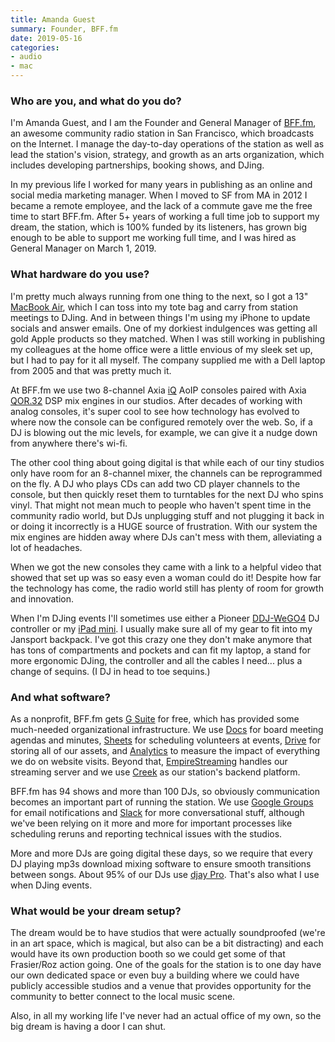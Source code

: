 ```yaml
---
title: Amanda Guest
summary: Founder, BFF.fm 
date: 2019-05-16
categories:
- audio
- mac
---
```


### Who are you, and what do you do?

I'm Amanda Guest, and I am the Founder and General Manager of [BFF.fm](https://bff.fm/ "An online community radio out of San Francisco."), an awesome community radio station in San Francisco, which broadcasts on the Internet. I manage the day-to-day operations of the station as well as lead the station's vision, strategy, and growth as an arts organization, which includes developing partnerships, booking shows, and DJing.

In my previous life I worked for many years in publishing as an online and social media marketing manager. When I moved to SF from MA in 2012 I became a remote employee, and the lack of a commute gave me the free time to start BFF.fm. After 5+ years of working a full time job to support my dream, the station, which is 100% funded by its listeners, has grown big enough to be able to support me working full time, and I was hired as General Manager on March 1, 2019.

### What hardware do you use?

I'm pretty much always running from one thing to the next, so I got a 13" [MacBook Air][macbook-air], which I can toss into my tote bag and carry from station meetings to DJing. And in between things I'm using my iPhone to update socials and answer emails. One of my dorkiest indulgences was getting all gold Apple products so they matched. When I was still working in publishing my colleagues at the home office were a little envious of my sleek set up, but I had to pay for it all myself. The company supplied me with a Dell laptop from 2005 and that was pretty much it.

At BFF.fm we use two 8-channel Axia [iQ][] AoIP consoles paired with Axia [QOR.32][] DSP mix engines in our studios. After decades of working with analog consoles, it's super cool to see how technology has evolved to where now the console can be configured remotely over the web. So, if a DJ is blowing out the mic levels, for example, we can give it a nudge down from anywhere there's wi-fi.

The other cool thing about going digital is that while each of our tiny studios only have room for an 8-channel mixer, the channels can be reprogrammed on the fly. A DJ who plays CDs can add two CD player channels to the console, but then quickly reset them to turntables for the next DJ who spins vinyl. That might not mean much to people who haven't spent time in the community radio world, but DJs unplugging stuff and not plugging it back in or doing it incorrectly is a HUGE source of frustration. With our system the mix engines are hidden away where DJs can't mess with them, alleviating a lot of headaches. 

When we got the new consoles they came with a link to a helpful video that showed that set up was so easy even a woman could do it! Despite how far the technology has come, the radio world still has plenty of room for growth and innovation.

When I'm DJing events I'll sometimes use either a Pioneer [DDJ-WeGO4][] DJ controller or my [iPad mini][ipad-mini]. I usually make sure all of my gear to fit into my Jansport backpack. I've got this crazy one they don't make anymore that has tons of compartments and pockets and can fit my laptop, a stand for more ergonomic DJing, the controller and all the cables I need... plus a change of sequins. (I DJ in head to toe sequins.)

### And what software?

As a nonprofit, BFF.fm gets [G Suite][g-suite] for free, which has provided some much-needed organizational infrastructure. We use [Docs][google-docs] for board meeting agendas and minutes, [Sheets][google-sheets] for scheduling volunteers at events, [Drive][google-drive] for storing all of our assets, and [Analytics][google-analytics] to measure the impact of everything we do on website visits. Beyond that, [EmpireStreaming][] handles our streaming server and we use [Creek][] as our station's backend platform.

BFF.fm has 94 shows and more than 100 DJs, so obviously communication becomes an important part of running the station. We use [Google Groups][google-groups] for email notifications and [Slack][] for more conversational stuff, although we've been relying on it more and more for important processes like scheduling reruns and reporting technical issues with the studios.

More and more DJs are going digital these days, so we require that every DJ playing mp3s download mixing software to ensure smooth transitions between songs. About 95% of our DJs use [djay Pro][djay-pro]. That's also what I use when DJing events.

### What would be your dream setup?

The dream would be to have studios that were actually soundproofed (we're in an art space, which is magical, but also can be a bit distracting) and each would have its own production booth so we could get some of that Frasier/Roz action going. One of the goals for the station is to one day have our own dedicated space or even buy a building where we could have publicly accessible studios and a venue that provides opportunity for the community to better connect to the local music scene.

Also, in all my working life I've never had an actual office of my own, so the big dream is having a door I can shut.

[creek]: https://www.creek.org/ "An online radio platform."
[ddj-wego4]: https://www.pioneerdj.com/en/product/controller/archive/ddj-wego4/white/overview/ "A DJ controller."
[djay-pro]: https://www.algoriddim.com/djay-pro-mac "DJ software for the Mac."
[empirestreaming]: https://empirestreaming.com/ "An audio CDN."
[g-suite]: https://workspace.google.com/ "A hosted solution for email, calendaring and more."
[google-analytics]: https://marketingplatform.google.com/about/analytics/ "Web analytics."
[google-docs]: https://en.wikipedia.org/wiki/Google_Docs "A web-based office suite."
[google-drive]: https://accounts.google.com/ServiceLogin?service=wise&passive=1209600&osid=1&continue=https://drive.google.com/&followup=https://drive.google.com/&emr=1 "A cloud storage service."
[google-groups]: https://groups.google.com/d/homeredir "A group forum service."
[google-sheets]: https://www.google.com/sheets/about/ "Online spreadsheet software."
[ipad-mini]: https://www.apple.com/ipad-mini/ "A 7.9 inch tablet device."
[iq]: https://www.telosalliance.com//www.telosalliance.com/consoles-audio-mixing/broadcast-consoles/axia-iq-family/axia-iq "A radio console system."
[macbook-air]: https://www.apple.com/macbook-air/ "A very thin laptop."
[qor.32]: https://www.telosalliance.com//www.telosalliance.com/consoles-audio-mixing/integrated-console-engines/axia-qor32 "A console engine for the iQ mixing console."
[slack]: https://slack.com/intl/ja-jp/ "A collaboration service."
